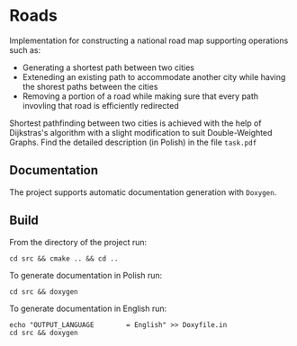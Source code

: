 # Roads
Implementation for constructing a national road map supporting operations such as:
- Generating a shortest path between two cities
- Exteneding an existing path to accommodate another city while having the shorest paths between the cities
- Removing a portion of a road while making sure that every path invovling that road is efficiently redirected

Shortest pathfinding between two cities is achieved with the help of Dijkstras's algorithm with a slight modification to suit Double-Weighted Graphs. Find the detailed description (in Polish) in the file `task.pdf`

## Documentation
The project supports automatic documentation generation with `Doxygen`.

## Build
From the directory of the project run:
```
cd src && cmake .. && cd ..
```
To generate documentation in Polish run:
```
cd src && doxygen
```
To generate documentation in English run:
```
echo "OUTPUT_LANGUAGE        = English" >> Doxyfile.in
cd src && doxygen
```


